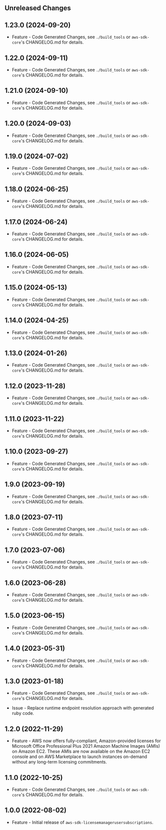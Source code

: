 Unreleased Changes
------------------

1.23.0 (2024-09-20)
------------------

* Feature - Code Generated Changes, see `./build_tools` or `aws-sdk-core`'s CHANGELOG.md for details.

1.22.0 (2024-09-11)
------------------

* Feature - Code Generated Changes, see `./build_tools` or `aws-sdk-core`'s CHANGELOG.md for details.

1.21.0 (2024-09-10)
------------------

* Feature - Code Generated Changes, see `./build_tools` or `aws-sdk-core`'s CHANGELOG.md for details.

1.20.0 (2024-09-03)
------------------

* Feature - Code Generated Changes, see `./build_tools` or `aws-sdk-core`'s CHANGELOG.md for details.

1.19.0 (2024-07-02)
------------------

* Feature - Code Generated Changes, see `./build_tools` or `aws-sdk-core`'s CHANGELOG.md for details.

1.18.0 (2024-06-25)
------------------

* Feature - Code Generated Changes, see `./build_tools` or `aws-sdk-core`'s CHANGELOG.md for details.

1.17.0 (2024-06-24)
------------------

* Feature - Code Generated Changes, see `./build_tools` or `aws-sdk-core`'s CHANGELOG.md for details.

1.16.0 (2024-06-05)
------------------

* Feature - Code Generated Changes, see `./build_tools` or `aws-sdk-core`'s CHANGELOG.md for details.

1.15.0 (2024-05-13)
------------------

* Feature - Code Generated Changes, see `./build_tools` or `aws-sdk-core`'s CHANGELOG.md for details.

1.14.0 (2024-04-25)
------------------

* Feature - Code Generated Changes, see `./build_tools` or `aws-sdk-core`'s CHANGELOG.md for details.

1.13.0 (2024-01-26)
------------------

* Feature - Code Generated Changes, see `./build_tools` or `aws-sdk-core`'s CHANGELOG.md for details.

1.12.0 (2023-11-28)
------------------

* Feature - Code Generated Changes, see `./build_tools` or `aws-sdk-core`'s CHANGELOG.md for details.

1.11.0 (2023-11-22)
------------------

* Feature - Code Generated Changes, see `./build_tools` or `aws-sdk-core`'s CHANGELOG.md for details.

1.10.0 (2023-09-27)
------------------

* Feature - Code Generated Changes, see `./build_tools` or `aws-sdk-core`'s CHANGELOG.md for details.

1.9.0 (2023-09-19)
------------------

* Feature - Code Generated Changes, see `./build_tools` or `aws-sdk-core`'s CHANGELOG.md for details.

1.8.0 (2023-07-11)
------------------

* Feature - Code Generated Changes, see `./build_tools` or `aws-sdk-core`'s CHANGELOG.md for details.

1.7.0 (2023-07-06)
------------------

* Feature - Code Generated Changes, see `./build_tools` or `aws-sdk-core`'s CHANGELOG.md for details.

1.6.0 (2023-06-28)
------------------

* Feature - Code Generated Changes, see `./build_tools` or `aws-sdk-core`'s CHANGELOG.md for details.

1.5.0 (2023-06-15)
------------------

* Feature - Code Generated Changes, see `./build_tools` or `aws-sdk-core`'s CHANGELOG.md for details.

1.4.0 (2023-05-31)
------------------

* Feature - Code Generated Changes, see `./build_tools` or `aws-sdk-core`'s CHANGELOG.md for details.

1.3.0 (2023-01-18)
------------------

* Feature - Code Generated Changes, see `./build_tools` or `aws-sdk-core`'s CHANGELOG.md for details.

* Issue - Replace runtime endpoint resolution approach with generated ruby code.

1.2.0 (2022-11-29)
------------------

* Feature - AWS now offers fully-compliant, Amazon-provided licenses for Microsoft Office Professional Plus 2021 Amazon Machine Images (AMIs) on Amazon EC2. These AMIs are now available on the Amazon EC2 console and on AWS Marketplace to launch instances on-demand without any long-term licensing commitments.

1.1.0 (2022-10-25)
------------------

* Feature - Code Generated Changes, see `./build_tools` or `aws-sdk-core`'s CHANGELOG.md for details.

1.0.0 (2022-08-02)
------------------

* Feature - Initial release of `aws-sdk-licensemanagerusersubscriptions`.


